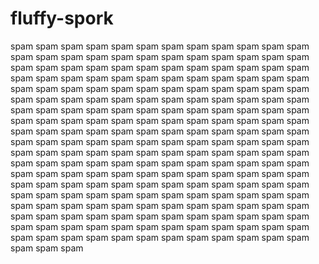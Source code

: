 # fluffy-spork
spam spam spam spam spam spam spam spam spam spam spam
spam spam spam spam spam spam spam spam spam spam spam
spam spam spam spam spam spam spam spam spam spam spam
spam spam spam spam spam spam spam spam spam spam spam
spam spam spam spam spam spam spam spam spam spam spam
spam spam spam spam spam spam spam spam spam spam spam
spam spam spam spam spam spam spam spam spam spam spam
spam spam spam spam spam spam spam spam spam spam spam
spam spam spam spam spam spam spam spam spam spam spam
spam spam spam spam spam spam spam spam spam spam spam
spam spam spam spam spam spam spam spam spam spam spam
spam spam spam spam spam spam spam spam spam spam spam
spam spam spam spam spam spam spam spam spam spam spam
spam spam spam spam spam spam spam spam spam spam spam
spam spam spam spam spam spam spam spam spam spam spam
spam spam spam spam spam spam spam spam spam spam spam
spam spam spam spam spam spam spam spam spam spam spam
spam spam spam spam spam spam spam spam spam spam spam
spam spam spam spam spam spam spam spam spam spam spam
spam spam spam spam spam spam spam spam spam spam spam
spam spam spam spam spam spam spam spam spam spam spam
